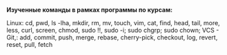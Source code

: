 **Изученные команды в рамках программы по курсам:**

Linux: cd, pwd, ls -lha, mkdir, rm, mv, touch, vim, cat, find, head, tail, more, less, curl, screen, chmod, sudo !!, sudo -i; sudo chgrp; sudo chown; 
VCS - Git,: add, commit, push, merge, rebase, cherry-pick, checkout, log, revert, reset, pull, fetch
